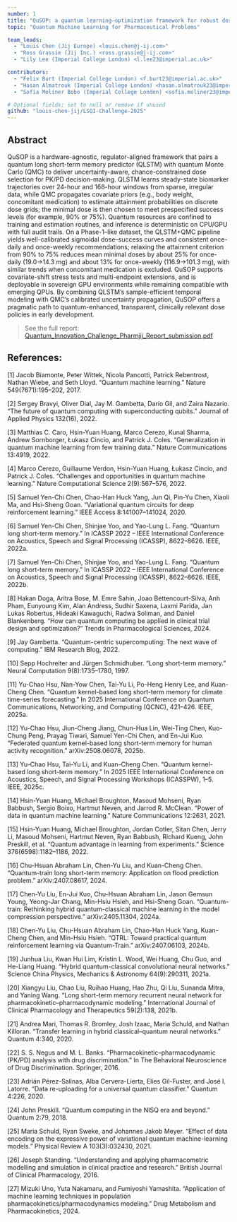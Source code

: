 ```yaml
---
number: 1
title: "QuSOP: a quantum learning–optimization framework for robust dose selection in early clinical development"
topic: "Quantum Machine Learning for Pharmaceutical Problems"

team_leads:
  - "Louis Chen (Jij Europe) <louis.chen@j-ij.com>"
  - "Ross Grassie (Jij Inc.) <ross.grassie@j-ij.com>"
  - "Lily Lee (Imperial College London) <l.lee23@imperial.ac.uk>"

contributors:
  - "Felix Burt (Imperial College London) <f.burt23@imperial.ac.uk>"
  - "Hasan Almatrouk (Imperial College London) <hasan.almatrouk23@imperial.ac.uk>"
  - "Sofia Moliner Bobo (Imperial College London) <sofia.moliner23@imperial.ac.uk>"

# Optional fields; set to null or remove if unused
github: "louis-chen-jij/LSQI-Challenge-2025"
---
```


## Abstract
QuSOP is a hardware-agnostic, regulator-aligned framework that pairs a quantum long short-term memory predictor (QLSTM) with quantum Monte Carlo (QMC) to deliver uncertainty-aware, chance-constrained dose selection for PK/PD decision-making. QLSTM learns steady-state biomarker trajectories over 24-hour and 168-hour windows from sparse, irregular data, while QMC propagates covariate priors (e.g., body weight, concomitant medication) to estimate attainment probabilities on discrete dose grids; the minimal dose is then chosen to meet prespecified success levels (for example, 90% or 75%). Quantum resources are confined to training and estimation routines, and inference is deterministic on CPU/GPU with full audit trails. On a Phase-1–like dataset, the QLSTM+QMC pipeline yields well-calibrated sigmoidal dose–success curves and consistent once-daily and once-weekly recommendations; relaxing the attainment criterion from 90% to 75% reduces mean minimal doses by about 25% for once-daily (19.0→14.3 mg) and about 13% for once-weekly (116.9→101.3 mg), with similar trends when concomitant medication is excluded. QuSOP supports covariate-shift stress tests and multi-endpoint extensions, and is deployable in sovereign GPU environments while remaining compatible with emerging QPUs. By combining QLSTM’s sample-efficient temporal modeling with QMC’s calibrated uncertainty propagation, QuSOP offers a pragmatic path to quantum-enhanced, transparent, clinically relevant dose policies in early development.

> See the full report: [Quantum_Innovation_Challenge_Pharmjij_Report_submission.pdf](https://github.com/louis-chen-jij/LSQI-Challenge-2025/blob/main/projects/Pharm_jij/Quantum_Innovation_Challenge_Pharmjij_Report_submission.pdf)

## References:

[1] Jacob Biamonte, Peter Wittek, Nicola Pancotti, Patrick Rebentrost, Nathan Wiebe, and Seth Lloyd. “Quantum machine learning.” Nature 549(7671):195–202, 2017.

[2] Sergey Bravyi, Oliver Dial, Jay M. Gambetta, Darío Gil, and Zaira Nazario. “The future of quantum computing with superconducting qubits.” Journal of Applied Physics 132(16), 2022.

[3] Matthias C. Caro, Hsin-Yuan Huang, Marco Cerezo, Kunal Sharma, Andrew Sornborger, Łukasz Cincio, and Patrick J. Coles. “Generalization in quantum machine learning from few training data.” Nature Communications 13:4919, 2022.

[4] Marco Cerezo, Guillaume Verdon, Hsin-Yuan Huang, Łukasz Cincio, and Patrick J. Coles. “Challenges and opportunities in quantum machine learning.” Nature Computational Science 2(9):567–576, 2022.

[5] Samuel Yen-Chi Chen, Chao-Han Huck Yang, Jun Qi, Pin-Yu Chen, Xiaoli Ma, and Hsi-Sheng Goan. “Variational quantum circuits for deep reinforcement learning.” IEEE Access 8:141007–141024, 2020.

[6] Samuel Yen-Chi Chen, Shinjae Yoo, and Yao-Lung L. Fang. “Quantum long short-term memory.” In ICASSP 2022 – IEEE International Conference on Acoustics, Speech and Signal Processing (ICASSP), 8622–8626. IEEE, 2022a.

[7] Samuel Yen-Chi Chen, Shinjae Yoo, and Yao-Lung L. Fang. “Quantum long short-term memory.” In ICASSP 2022 – IEEE International Conference on Acoustics, Speech and Signal Processing (ICASSP), 8622–8626. IEEE, 2022b.

[8] Hakan Doga, Aritra Bose, M. Emre Sahin, Joao Bettencourt-Silva, Anh Pham, Eunyoung Kim, Alan Andress, Sudhir Saxena, Laxmi Parida, Jan Lukas Robertus, Hideaki Kawaguchi, Radwa Soliman, and Daniel Blankenberg. “How can quantum computing be applied in clinical trial design and optimization?” Trends in Pharmacological Sciences, 2024.

[9] Jay Gambetta. “Quantum-centric supercomputing: The next wave of computing.” IBM Research Blog, 2022.

[10] Sepp Hochreiter and Jürgen Schmidhuber. “Long short-term memory.” Neural Computation 9(8):1735–1780, 1997.

[11] Yu-Chao Hsu, Nan-Yow Chen, Tai-Yu Li, Po-Heng Henry Lee, and Kuan-Cheng Chen. “Quantum kernel-based long short-term memory for climate time-series forecasting.” In 2025 International Conference on Quantum Communications, Networking, and Computing (QCNC), 421–426. IEEE, 2025a.

[12] Yu-Chao Hsu, Jiun-Cheng Jiang, Chun-Hua Lin, Wei-Ting Chen, Kuo-Chung Peng, Prayag Tiwari, Samuel Yen-Chi Chen, and En-Jui Kuo. “Federated quantum kernel-based long short-term memory for human activity recognition.” arXiv:2508.06078, 2025b.

[13] Yu-Chao Hsu, Tai-Yu Li, and Kuan-Cheng Chen. “Quantum kernel-based long short-term memory.” In 2025 IEEE International Conference on Acoustics, Speech, and Signal Processing Workshops (ICASSPW), 1–5. IEEE, 2025c.

[14] Hsin-Yuan Huang, Michael Broughton, Masoud Mohseni, Ryan Babbush, Sergio Boixo, Hartmut Neven, and Jarrod R. McClean. “Power of data in quantum machine learning.” Nature Communications 12:2631, 2021.

[15] Hsin-Yuan Huang, Michael Broughton, Jordan Cotler, Sitan Chen, Jerry Li, Masoud Mohseni, Hartmut Neven, Ryan Babbush, Richard Kueng, John Preskill, et al. “Quantum advantage in learning from experiments.” Science 376(6598):1182–1186, 2022.

[16] Chu-Hsuan Abraham Lin, Chen-Yu Liu, and Kuan-Cheng Chen. “Quantum-train long short-term memory: Application on flood prediction problem.” arXiv:2407.08617, 2024.

[17] Chen-Yu Liu, En-Jui Kuo, Chu-Hsuan Abraham Lin, Jason Gemsun Young, Yeong-Jar Chang, Min-Hsiu Hsieh, and Hsi-Sheng Goan. “Quantum-train: Rethinking hybrid quantum-classical machine learning in the model compression perspective.” arXiv:2405.11304, 2024a.

[18] Chen-Yu Liu, Chu-Hsuan Abraham Lin, Chao-Han Huck Yang, Kuan-Cheng Chen, and Min-Hsiu Hsieh. “QTRL: Toward practical quantum reinforcement learning via Quantum-Train.” arXiv:2407.06103, 2024b.

[19] Junhua Liu, Kwan Hui Lim, Kristin L. Wood, Wei Huang, Chu Guo, and He-Liang Huang. “Hybrid quantum-classical convolutional neural networks.” Science China Physics, Mechanics & Astronomy 64(9):290311, 2021a.

[20] Xiangyu Liu, Chao Liu, Ruihao Huang, Hao Zhu, Qi Liu, Sunanda Mitra, and Yaning Wang. “Long short-term memory recurrent neural network for pharmacokinetic–pharmacodynamic modeling.” International Journal of Clinical Pharmacology and Therapeutics 59(2):138, 2021b.

[21] Andrea Mari, Thomas R. Bromley, Josh Izaac, Maria Schuld, and Nathan Killoran. “Transfer learning in hybrid classical–quantum neural networks.” Quantum 4:340, 2020.

[22] S. S. Negus and M. L. Banks. “Pharmacokinetic–pharmacodynamic (PK/PD) analysis with drug discrimination.” In The Behavioral Neuroscience of Drug Discrimination. Springer, 2016.

[23] Adrián Pérez-Salinas, Alba Cervera-Lierta, Elies Gil-Fuster, and José I. Latorre. “Data re-uploading for a universal quantum classifier.” Quantum 4:226, 2020.

[24] John Preskill. “Quantum computing in the NISQ era and beyond.” Quantum 2:79, 2018.

[25] Maria Schuld, Ryan Sweke, and Johannes Jakob Meyer. “Effect of data encoding on the expressive power of variational quantum machine-learning models.” Physical Review A 103(3):032430, 2021.

[26] Joseph Standing. “Understanding and applying pharmacometric modelling and simulation in clinical practice and research.” British Journal of Clinical Pharmacology, 2016.

[27] Mizuki Uno, Yuta Nakamaru, and Fumiyoshi Yamashita. “Application of machine learning techniques in population pharmacokinetics/pharmacodynamics modeling.” Drug Metabolism and Pharmacokinetics, 2024.
